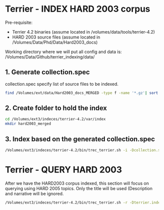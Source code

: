 # Terrier - INDEX HARD 2003 corpus

Pre-requisite:
* Terrier 4.2 binaries (assume located in /volumes/data/tools/terrier-4.2)
* HARD 2003 source files (assume located in /Volumes/Data/Phd/Data/Hard2003_docs)

Working directory where we will put all config and data is:
/Volumes/Data/Github/terrier_indexing/data/

## 1. Generate collection.spec
collection.spec specify list of source files to be indexed.
```bash
find /Volumes/ext/data/Hard2003_docs_MERGED -type f -name '*.gz'| sort |grep -v info > /Volumes/ext/liam/data/collection_hard2003_merged.spec
```

## 2. Create folder to hold the index
```bash
cd /Volumes/ext3/indeces/terrier-4.2/var/index
mkdir hard2003_merged
```

## 3. Index based on the generated collection.spec
```bash
/Volumes/ext3/indeces/terrier-4.2/bin/trec_terrier.sh -i -Dcollection.spec=/Volumes/ext/liam/data/collection_hard2003_merged.spec -Dterrier.index.path=/Volumes/ext3/indeces/terrier-4.2/var/index/hard2003_merged/ -DTrecDocTags.doctag=DOC -DTrecDocTags.idtag=DOCNO -DTrecDocTags.skip=DOCHDR,DOCTYPE,HEADER,SLUG,DATE_TIME -DFieldTags.process=TEXT -DTrecDocTags.casesensitive=false -Dstopwords.filename=stopword-list.txt -Dtermpipelines=Stopwords,PorterStemmer
```

# Terrier - QUERY HARD 2003
After we have the HARD2003 corpus indexed, this section will focus on querying using HARD 2005 topics.
Only the title will be used (Description and narrative will be ignored.

```bash
/Volumes/ext3/indeces/terrier-4.2/bin/trec_terrier.sh -r -Dterrier.index.path=/Volumes/ext3/indeces/terrier-4.2/var/index/hard2003_merged/ -Dtrec.topics=/volumes/ext/data/hard2003_eval/03.topics.nometadata -DTrecQueryTags.doctag=top -DTrecQueryTags.process=top,num,title -DTrecQueryTags.idtag=num -DTrecQueryTags.skip=desc,narr -DTrecQueryTags.casesensitive=false -Dtrec.model=BM25F -Dw.0=1 -Db.0=0.75d -Dtrec.results.file=/Volumes/ext/liam/ter_hard2003_merged_results/ter_hard2003.run
```